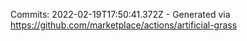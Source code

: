 Commits: 2022-02-19T17:50:41.372Z - Generated via https://github.com/marketplace/actions/artificial-grass
<br>
